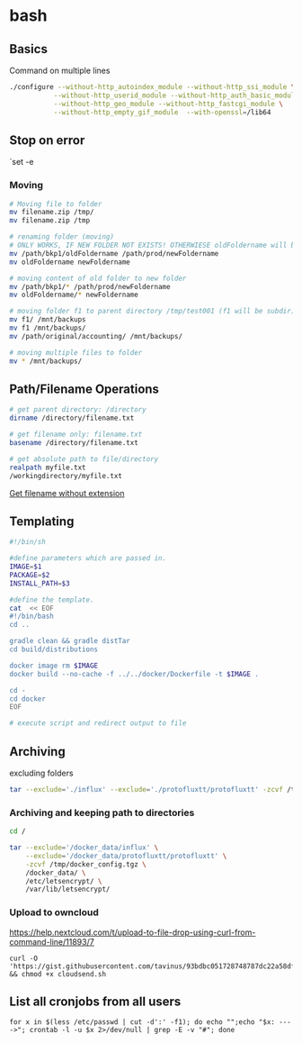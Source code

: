 # bash

## Basics
Command on multiple lines
```bash
./configure --without-http_autoindex_module --without-http_ssi_module \
           --without-http_userid_module --without-http_auth_basic_module \
           --without-http_geo_module --without-http_fastcgi_module \
           --without-http_empty_gif_module  --with-openssl=/lib64
```

## Stop on error
`set -e

### Moving

```bash
# Moving file to folder
mv filename.zip /tmp/
mv filename.zip /tmp

# renaming folder (moving)
# ONLY WORKS, IF NEW FOLDER NOT EXISTS! OTHERWIESE oldFoldername will be a subdir of newFoldername
mv /path/bkp1/oldFoldername /path/prod/newFoldername
mv oldFoldername newFoldername

# moving content of old folder to new folder
mv /path/bkp1/* /path/prod/newFoldername
mv oldFoldername/* newFoldername

# moving folder f1 to parent directory /tmp/test001 (f1 will be subdir)
mv f1/ /mnt/backups
mv f1 /mnt/backups/
mv /path/original/accounting/ /mnt/backups/

# moving multiple files to folder
mv * /mnt/backups/
```

## Path/Filename Operations
```bash
# get parent directory: /directory
dirname /directory/filename.txt

# get filename only: filename.txt
basename /directory/filename.txt

# get absolute path to file/directory
realpath myfile.txt
/workingdirectory/myfile.txt
```

[Get filename without extension](https://stackoverflow.com/a/965072/2248405)

## Templating
```bash
#!/bin/sh

#define parameters which are passed in.
IMAGE=$1
PACKAGE=$2
INSTALL_PATH=$3

#define the template.
cat  << EOF
#!/bin/bash
cd ..

gradle clean && gradle distTar
cd build/distributions

docker image rm $IMAGE
docker build --no-cache -f ../../docker/Dockerfile -t $IMAGE .

cd -
cd docker
EOF

# execute script and redirect output to file
```



## Archiving

excluding folders

```bash
tar --exclude='./influx' --exclude='./protofluxtt/protofluxtt' -zcvf /tmp/docker_config.tgz .
```



### Archiving and keeping path to directories

```bash
cd /

tar --exclude='/docker_data/influx' \
	--exclude='/docker_data/protofluxtt/protofluxtt' \
	-zcvf /tmp/docker_config.tgz \
	/docker_data/ \
	/etc/letsencrypt/ \
	/var/lib/letsencrypt/
```

### Upload to owncloud
https://help.nextcloud.com/t/upload-to-file-drop-using-curl-from-command-line/11893/7

	curl -O 'https://gist.githubusercontent.com/tavinus/93bdbc051728748787dc22a58dfe58d8/raw/cloudsend.sh' && chmod +x cloudsend.sh


## List all cronjobs from all users

	for x in $(less /etc/passwd | cut -d':' -f1); do echo "";echo "$x: ---->"; crontab -l -u $x 2>/dev/null | grep -E -v "#"; done
